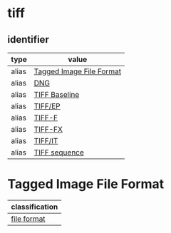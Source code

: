 # tiff

## identifier
| type              | value
| ----------------- | -----
| alias             | [Tagged Image File Format](#tagged-image-file-format)
| alias             | [DNG](dng.md)
| alias             | [TIFF Baseline](tiffbaseline.md)
| alias             | [TIFF/EP](tiffep.md)
| alias             | [TIFF-F](tifff.md)
| alias             | [TIFF-FX](tifffx.md)
| alias             | [TIFF/IT](tiffit.md)
| alias             | [TIFF sequence](tiffsequence.md)

# Tagged Image File Format
| classification
| --------------
| [file format](file.md)
